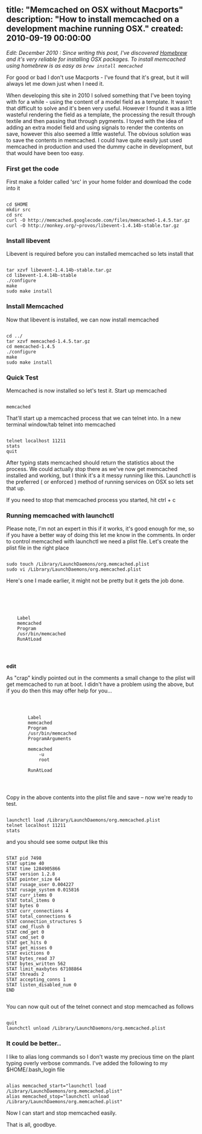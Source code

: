 title: "Memcached on OSX without Macports"
description: "How to install memcached on a development machine running OSX."
created: 2010-09-19 00:00:00
---

_Edit: December 2010 : Since writing this post, I've discovered [Homebrew](https://github.com/mxcl/homebrew) and it's very reliable for installing OSX packages.  To install memcached using homebrew is as easy as `brew install memcached`_

For good or bad I don't use Macports - I've found that it's great, but it will always let me down just when I need it.

When developing this site in 2010 I solved something that I've been toying with for a while  - using the content of a model field as a template. It wasn't that difficult to solve and it's been very useful. However I found it was a little wasteful rendering the field as a template, the processing the result through textile and then passing that through pygments. I toyed with the idea of adding an extra model field and using signals to render the contents on save, however this also seemed a little wasteful.  The obvious solution was to save the contents in memcached. I could have quite easily just used memcached in production and used the dummy cache in development, but that would have been too easy.

### First get the code

First make a folder called 'src' in your home folder and download the code into it

<code lang="bash">
cd $HOME
mkdir src
cd src
curl -O http://memcached.googlecode.com/files/memcached-1.4.5.tar.gz
curl -O http://monkey.org/~provos/libevent-1.4.14b-stable.tar.gz
</code>

### Install libevent

Libevent is required before you can installed memcached so lets install that

<code lang="bash">
tar xzvf libevent-1.4.14b-stable.tar.gz
cd libevent-1.4.14b-stable
./configure
make
sudo make install
</code>

### Install Memcached

Now that libevent is installed, we can now install memcached

<code lang="bash">
cd ../
tar xzvf memcached-1.4.5.tar.gz
cd memcached-1.4.5
./configure
make 
sudo make install
</code>

###  Quick Test

Memcached is now installed so let's test it.   Start up memcached 

<code lang="bash">
memcached
</code>

That'll start up a memcached process that we can telnet into. In a new terminal window/tab telnet into memcached

<code lang="bash">
telnet localhost 11211
stats
quit
</code>

After typing stats memcached should return the statistics about the process.  We could actually stop there as we've now get memcached installed and working, but I think it's a it messy running like this. Launchctl is the preferred ( or enforced )  method of running services on OSX so lets set that up.

If you need to stop that memcached process you started, hit ctrl + c

###  Running memcached with launchctl

Please note, I'm not an expert in this if it works, it's good enough for me, so if you have a better way of doing this let me know in the comments. In order to control memcached with launchctl we need a plist file. Let's create the plist file in the right place

<code lang="bash">
sudo touch /Library/LaunchDaemons/org.memcached.plist
sudo vi /Library/LaunchDaemons/org.memcached.plist
</code>

Here's one I made earlier, it might not be pretty but it gets the job done.

<code lang="xml">
<?xml version="1.0" encoding="UTF-8"?>
<!DOCTYPE plist PUBLIC "-//Apple//DTD PLIST 1.0//EN" "http://www.apple.com/DTDs/PropertyList-1.0.dtd">
<plist version="1.0">
<dict>
    <key>Label</key>
    <string>memcached</string>
    <key>Program</key>
    <string>/usr/bin/memcached</string>
    <key>RunAtLoad</key>
    <true/>
</dict>
</plist>
</code>


**edit**

As "crap" kindly pointed out in the comments a small change to the plist will get memcached to run at boot. I didn't have a problem using the above, but if you do then this may offer help for you...

<code lang="xml">
<plist version="1.0">
<dict>
        <key>Label</key>
        <string>memcached</string>
        <key>Program</key>
        <string>/usr/bin/memcached</string>
        <key>ProgramArguments</key>
        <array> 
        <string>memcached</string> 
            <string>-u</string> 
            <string>root</string>
        </array>
        <key>RunAtLoad</key>
        <true></true>
    </dict>
</plist>
</code>

Copy in the above contents into the plist file and save – now we're ready to test. 

<code lang="bash">
launchctl load /Library/LaunchDaemons/org.memcached.plist
telnet localhost 11211
stats
</code>

and you should see some output like this

<code lang="bash">
STAT pid 7498
STAT uptime 40
STAT time 1284905866
STAT version 1.2.8
STAT pointer_size 64
STAT rusage_user 0.004227
STAT rusage_system 0.015816
STAT curr_items 0
STAT total_items 0
STAT bytes 0
STAT curr_connections 4
STAT total_connections 6
STAT connection_structures 5
STAT cmd_flush 0
STAT cmd_get 0
STAT cmd_set 0
STAT get_hits 0
STAT get_misses 0
STAT evictions 0
STAT bytes_read 37
STAT bytes_written 562
STAT limit_maxbytes 67108864
STAT threads 2
STAT accepting_conns 1
STAT listen_disabled_num 0
END

</code>

You can now quit out of the telnet connect and stop memcached as follows

<code lang="bash">
quit
launchctl unload /Library/LaunchDaemons/org.memcached.plist
</code>

### It could be better..

I like to alias long commands so I don't waste my precious time on the plant typing overly verbose commands.  I've added the following to my $HOME/.bash_login file

<code lang="bash">
alias memcached_start="launchctl load /Library/LaunchDaemons/org.memcached.plist"
alias memcached_stop="launchctl unload /Library/LaunchDaemons/org.memcached.plist"
</code>

Now I can start and stop memcached easily.

That is all, goodbye.




